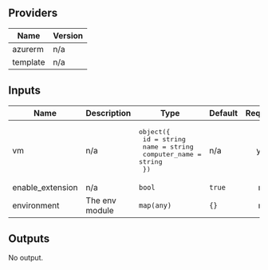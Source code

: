 ## Providers

| Name | Version |
|------|---------|
| azurerm | n/a |
| template | n/a |

## Inputs

| Name | Description | Type | Default | Required |
|------|-------------|------|---------|:--------:|
| vm | n/a | <pre>object({<br>    id            = string<br>    name          = string<br>    computer_name = string<br>  })</pre> | n/a | yes |
| enable\_extension | n/a | `bool` | `true` | no |
| environment | The env module | `map(any)` | `{}` | no |

## Outputs

No output.


